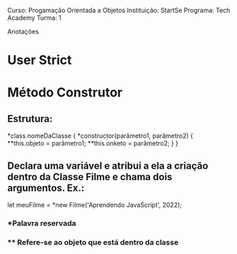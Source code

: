 Curso: Progamação Orientada a Objetos
Instituição: StartSe
Programa: Tech Academy
Turma: 1

Anotações

# User Strict

# Método Construtor

## Estrutura:

*class nomeDaClasse {
  *constructor(parâmetro1, parâmetro2) {
    **this.objeto = parâmetro1;
    **this.onketo = parâmetro2;
  }
}


## Declara uma variável e atribui a ela a criação dentro da Classe Filme e chama dois argumentos. Ex.:

let meuFilme = *new Filme('Aprendendo JavaScript', 2022);

### *Palavra reservada
### ** Refere-se ao objeto que está dentro da classe